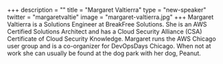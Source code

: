 +++
description = ""
title = "Margaret Valtierra"
type = "new-speaker"
twitter = "margaretvaltie"
image = "margaret-valtierra.jpg"
+++
Margaret Valtierra is a Solutions Engineer at BreakFree Solutions. She is an AWS Certified Solutions Architect and has a Cloud Security Alliance (CSA) Certificate of Cloud Security Knowledge. Margaret runs the AWS Chicago user group and is a co-organizer for DevOpsDays Chicago. When not at work she can usually be found at the dog park with her dog, Peanut.
